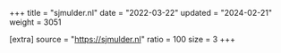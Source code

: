 +++
title = "sjmulder.nl"
date = "2022-03-22"
updated = "2024-02-21"
weight = 3051

[extra]
source = "https://sjmulder.nl"
ratio = 100
size = 3
+++
